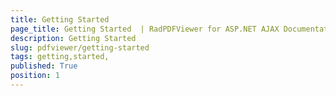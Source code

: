 ```yaml
---
title: Getting Started 
page_title: Getting Started  | RadPDFViewer for ASP.NET AJAX Documentation
description: Getting Started 
slug: pdfviewer/getting-started
tags: getting,started,
published: True
position: 1
---
```



